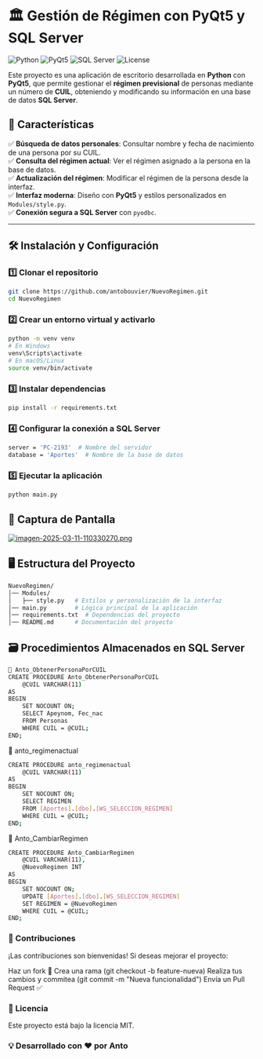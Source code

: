 # 🏛️ Gestión de Régimen con PyQt5 y SQL Server

![Python](https://img.shields.io/badge/Python-3.12-blue.svg)
![PyQt5](https://img.shields.io/badge/PyQt5-6.x-green.svg)
![SQL Server](https://img.shields.io/badge/Database-SQL%20Server-orange.svg)
![License](https://img.shields.io/badge/License-MIT-lightgrey.svg)

Este proyecto es una aplicación de escritorio desarrollada en **Python** con **PyQt5**, que permite gestionar el **régimen previsional** de personas mediante un número de **CUIL**, obteniendo y modificando su información en una base de datos **SQL Server**.

## 🚀 Características

✅ **Búsqueda de datos personales**: Consultar nombre y fecha de nacimiento de una persona por su CUIL.  
✅ **Consulta del régimen actual**: Ver el régimen asignado a la persona en la base de datos.  
✅ **Actualización del régimen**: Modificar el régimen de la persona desde la interfaz.  
✅ **Interfaz moderna**: Diseño con **PyQt5** y estilos personalizados en `Modules/style.py`.  
✅ **Conexión segura a SQL Server** con `pyodbc`.

---

## 🛠️ Instalación y Configuración

### 1️⃣ **Clonar el repositorio**
```sh
git clone https://github.com/antobouvier/NuevoRegimen.git
cd NuevoRegimen
```

### 2️⃣ Crear un entorno virtual y activarlo
```sh
python -m venv venv
# En Windows
venv\Scripts\activate
# En macOS/Linux
source venv/bin/activate
```

### 3️⃣ Instalar dependencias
```sh
pip install -r requirements.txt

```

### 4️⃣ Configurar la conexión a SQL Server
```sh
server = 'PC-2193'  # Nombre del servidor
database = 'Aportes'  # Nombre de la base de datos


```

### 5️⃣ Ejecutar la aplicación
```sh
python main.py
```

## 📸 Captura de Pantalla

[![imagen-2025-03-11-110330270.png](https://i.postimg.cc/6pNdqkrr/imagen-2025-03-11-110330270.png)](https://postimg.cc/ykvJrrrx)

## 🖥️ Estructura del Proyecto
```sh
NuevoRegimen/
│── Modules/
│   ├── style.py   # Estilos y personalización de la interfaz
│── main.py        # Lógica principal de la aplicación
│── requirements.txt  # Dependencias del proyecto
│── README.md      # Documentación del proyecto
```

## 🗃️ Procedimientos Almacenados en SQL Server
```sh
📌 Anto_ObtenerPersonaPorCUIL
CREATE PROCEDURE Anto_ObtenerPersonaPorCUIL
    @CUIL VARCHAR(11)
AS
BEGIN
    SET NOCOUNT ON;
    SELECT Apeynom, Fec_nac
    FROM Personas
    WHERE CUIL = @CUIL;
END;
```

📌 anto_regimenactual
```sh
CREATE PROCEDURE anto_regimenactual
    @CUIL VARCHAR(11)
AS
BEGIN
    SET NOCOUNT ON;
    SELECT REGIMEN
    FROM [Aportes].[dbo].[WS_SELECCION_REGIMEN]
    WHERE CUIL = @CUIL;
END;
```

📌 Anto_CambiarRegimen
```sh
CREATE PROCEDURE Anto_CambiarRegimen
    @CUIL VARCHAR(11),
    @NuevoRegimen INT
AS
BEGIN
    SET NOCOUNT ON;
    UPDATE [Aportes].[dbo].[WS_SELECCION_REGIMEN]
    SET REGIMEN = @NuevoRegimen
    WHERE CUIL = @CUIL;
END;
```

### 🤝 Contribuciones
¡Las contribuciones son bienvenidas! Si deseas mejorar el proyecto:

Haz un fork 🍴
Crea una rama (git checkout -b feature-nueva)
Realiza tus cambios y commitea (git commit -m "Nueva funcionalidad")
Envía un Pull Request ✅

### 📜 Licencia
Este proyecto está bajo la licencia MIT.

### 💡 Desarrollado con ❤️ por Anto



